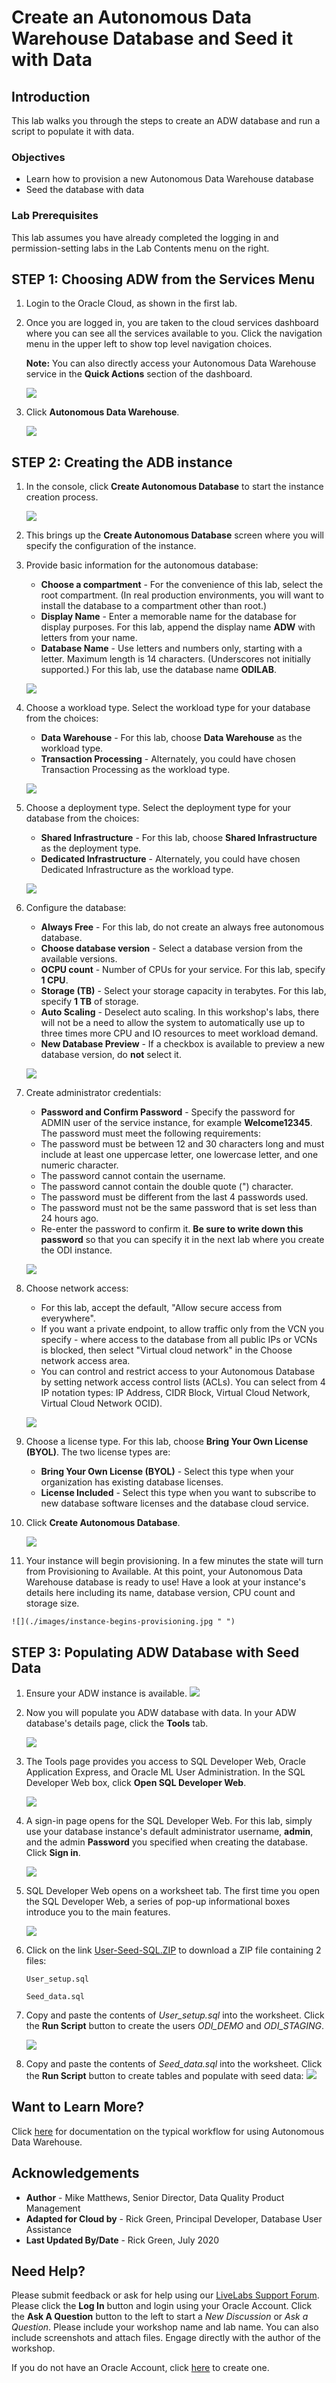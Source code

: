 # Create an Autonomous Data Warehouse Database and Seed it with Data

## Introduction

This lab walks you through the steps to create an ADW database and run a script to populate it with data.

### Objectives

-   Learn how to provision a new Autonomous Data Warehouse database
-   Seed the database with data

### Lab Prerequisites

This lab assumes you have already completed the logging in and permission-setting labs in the Lab Contents menu on the right.

## **STEP 1**: Choosing ADW from the Services Menu

1. Login to the Oracle Cloud, as shown in the first lab.
2. Once you are logged in, you are taken to the cloud services dashboard where you can see all the services available to you. Click the navigation menu in the upper left to show top level navigation choices.

    __Note:__ You can also directly access your Autonomous Data Warehouse service in the __Quick Actions__ section of the dashboard.

    ![](./images/Picture100-36.jpg " ")

3. Click **Autonomous Data Warehouse**.

    ![](images/click-autonomous-data-warehouse.jpg " ")

## **STEP 2**: Creating the ADB instance

1. In the console, click **Create Autonomous Database** to start the instance creation process.

    ![](./images/click-create-autonomous-database.jpg " ")

2.  This brings up the __Create Autonomous Database__ screen where you will specify the configuration of the instance.
3. Provide basic information for the autonomous database:

    - __Choose a compartment__ - For the convenience of this lab, select the root compartment. (In real production environments, you will want to install the database to a compartment other than root.)
    - __Display Name__ - Enter a memorable name for the database for display purposes. For this lab, append the display name **ADW** with letters from your name.
    - __Database Name__ - Use letters and numbers only, starting with a letter. Maximum length is 14 characters. (Underscores not initially supported.) For this lab, use the database name **ODILAB**.

    ![](./images/provide-basic-information.jpg " ")

4. Choose a workload type. Select the workload type for your database from the choices:

    - __Data Warehouse__ - For this lab, choose __Data Warehouse__ as the workload type.
    - __Transaction Processing__ - Alternately, you could have chosen Transaction Processing as the workload type.

    ![](./images/choose-workload-type.png " ")

5. Choose a deployment type. Select the deployment type for your database from the choices:

    - __Shared Infrastructure__ - For this lab, choose __Shared Infrastructure__ as the deployment type.
    - __Dedicated Infrastructure__ - Alternately, you could have chosen Dedicated Infrastructure as the workload type.

    ![](./images/choose-deployment-type.png " ")

6. Configure the database:

    - __Always Free__ - For this lab, do not create an always free autonomous database.
    - __Choose database version__ - Select a database version from the available versions.
    - __OCPU count__ - Number of CPUs for your service. For this lab, specify __1 CPU__.
    - __Storage (TB)__ - Select your storage capacity in terabytes. For this lab, specify __1 TB__ of storage.
    - __Auto Scaling__ - Deselect auto scaling. In this workshop's labs, there will not be a need to allow the system to automatically use up to three times more CPU and IO resources to meet workload demand.
    - __New Database Preview__ - If a checkbox is available to preview a new database version, do __not__ select it.

    ![](./images/configure-the-database.jpg " ")

7. Create administrator credentials:

    - __Password and Confirm Password__ - Specify the password for ADMIN user of the service instance, for example **Welcome12345**. The password must meet the following requirements:
    - The password must be between 12 and 30 characters long and must include at least one uppercase letter, one lowercase letter, and one numeric character.
    - The password cannot contain the username.
    - The password cannot contain the double quote (") character.
    - The password must be different from the last 4 passwords used.
    - The password must not be the same password that is set less than 24 hours ago.
    - Re-enter the password to confirm it. **Be sure to write down this password** so that you can specify it in the next lab where you create the ODI instance.

    ![](./images/create-administrator-credentials.jpg " ")
8. Choose network access:
    - For this lab, accept the default, "Allow secure access from everywhere".
    - If you want a private endpoint, to allow traffic only from the VCN you specify - where access to the database from all public IPs or VCNs is blocked, then select "Virtual cloud network" in the Choose network access area.
    - You can control and restrict access to your Autonomous Database by setting network access control lists (ACLs). You can select from 4 IP notation types: IP Address, CIDR Block, Virtual Cloud Network, Virtual Cloud Network OCID).

    ![](./images/choose-network-access.png " ")

9. Choose a license type. For this lab, choose __Bring Your Own License (BYOL)__. The two license types are:

    - __Bring Your Own License (BYOL)__ - Select this type when your organization has existing database licenses.
    - __License Included__ - Select this type when you want to subscribe to new database software licenses and the database cloud service.

10. Click __Create Autonomous Database__.

    ![](./images/choose-license-type-click-create.jpg " ")

11.  Your instance will begin provisioning. In a few minutes the state will turn from Provisioning to Available. At this point, your Autonomous Data Warehouse database is ready to use! Have a look at your instance's details here including its name, database version, CPU count and storage size.

    ![](./images/instance-begins-provisioning.jpg " ")

## **STEP 3**: Populating ADW Database with Seed Data

1. Ensure your ADW instance is available.
  ![](./images/ensure-instance-available.jpg " ")

2. Now you will populate you ADW database with data. In your ADW database's details page, click the **Tools** tab.

    ![](./images/click-tools-tab.jpg " ")

3. The Tools page provides you access to SQL Developer Web, Oracle Application Express, and Oracle ML User Administration. In the SQL Developer Web box, click **Open SQL Developer Web**.

    ![](./images/click-open-sql-developer-web.jpg " ")

4. A sign-in page opens for the SQL Developer Web. For this lab, simply use your database instance's default administrator username, **admin**, and the admin **Password** you specified when creating the database. Click **Sign in**.

    ![](./images/sign-in-to-sql-developer-web.jpg " ")

5. SQL Developer Web opens on a worksheet tab. The first time you open the SQL Developer Web, a series of pop-up informational boxes introduce you to the main features.

    ![](./images/sql-developer-web-opens.jpg " ")

6. Click on the link [User-Seed-SQL.ZIP](https://objectstorage.us-ashburn-1.oraclecloud.com/p/kll-WfYjB2AkMl75NnRtCKQOVedBTZzGuupQL3sXoiM/n/c4u03/b/labfiles/o/ODI_User-Seed-SQL.zip) to download a ZIP file containing 2 files:

    `User_setup.sql`

    `Seed_data.sql`   

7. Copy and paste the contents of *User_setup.sql* into the worksheet. Click the **Run Script** button to create the users *ODI\_DEMO* and *ODI\_STAGING*.     

    ![](./images/run-user-setup-sql-in-worksheet.jpg " ")

8. Copy and paste the contents of *Seed_data.sql* into the worksheet. Click the **Run Script** button to create tables and populate with seed data:
    ![](./images/run-seed-data-sql-in-worksheet.jpg " ")   

## Want to Learn More?

Click [here](https://docs.oracle.com/en/cloud/paas/autonomous-data-warehouse-cloud/user/autonomous-workflow.html#GUID-5780368D-6D40-475C-8DEB-DBA14BA675C3) for documentation on the typical workflow for using Autonomous Data Warehouse.

## Acknowledgements

- **Author** - Mike Matthews, Senior Director, Data Quality Product Management
- **Adapted for Cloud by** - Rick Green, Principal Developer, Database User Assistance
- **Last Updated By/Date** - Rick Green, July 2020

## Need Help?
Please submit feedback or ask for help using our [LiveLabs Support Forum](https://community.oracle.com/tech/developers/categories/livelabsdiscussions). Please click the **Log In** button and login using your Oracle Account. Click the **Ask A Question** button to the left to start a *New Discussion* or *Ask a Question*.  Please include your workshop name and lab name.  You can also include screenshots and attach files.  Engage directly with the author of the workshop.

If you do not have an Oracle Account, click [here](https://profile.oracle.com/myprofile/account/create-account.jspx) to create one.
